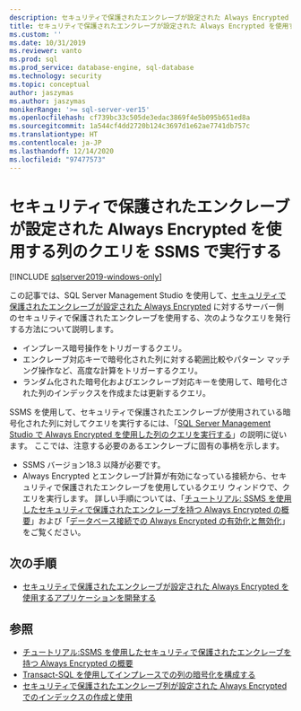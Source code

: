 ```yaml
---
description: セキュリティで保護されたエンクレーブが設定された Always Encrypted を使用する列のクエリを SSMS で実行する
title: セキュリティで保護されたエンクレーブが設定された Always Encrypted を使用する列のクエリを SSMS で実行する | Microsoft Docs
ms.custom: ''
ms.date: 10/31/2019
ms.reviewer: vanto
ms.prod: sql
ms.prod_service: database-engine, sql-database
ms.technology: security
ms.topic: conceptual
author: jaszymas
ms.author: jaszymas
monikerRange: '>= sql-server-ver15'
ms.openlocfilehash: cf739bc33c505de3edac3869f4e5b095b651ed8a
ms.sourcegitcommit: 1a544cf4dd2720b124c3697d1e62ae7741db757c
ms.translationtype: HT
ms.contentlocale: ja-JP
ms.lasthandoff: 12/14/2020
ms.locfileid: "97477573"
---
```

# <a name="query-columns-using-always-encrypted-with-secure-enclaves-with-ssms"></a>セキュリティで保護されたエンクレーブが設定された Always Encrypted を使用する列のクエリを SSMS で実行する
[!INCLUDE [sqlserver2019-windows-only](../../../includes/applies-to-version/sqlserver2019-windows-only.md)]

この記事では、SQL Server Management Studio を使用して、[セキュリティで保護されたエンクレーブが設定された Always Encrypted](always-encrypted-enclaves.md) に対するサーバー側のセキュリティで保護されたエンクレーブを使用する、次のようなクエリを発行する方法について説明します。
- インプレース暗号操作をトリガーするクエリ。
- エンクレーブ対応キーで暗号化された列に対する範囲比較やパターン マッチング操作など、高度な計算をトリガーするクエリ。
- ランダム化された暗号化およびエンクレーブ対応キーを使用して、暗号化された列のインデックスを作成または更新するクエリ。  

SSMS を使用して、セキュリティで保護されたエンクレーブが使用されている暗号化された列に対してクエリを実行するには、「[SQL Server Management Studio で Always Encrypted を使用した列のクエリを実行する](always-encrypted-query-columns-ssms.md)」の説明に従います。 ここでは、注意する必要のあるエンクレーブに固有の事柄を示します。

- SSMS バージョン18.3 以降が必要です。
- Always Encrypted とエンクレーブ計算が有効になっている接続から、セキュリティで保護されたエンクレーブを使用しているクエリ ウィンドウで、クエリを実行します。 詳しい手順については、「[チュートリアル: SSMS を使用したセキュリティで保護されたエンクレーブを持つ Always Encrypted の概要](../tutorial-getting-started-with-always-encrypted-enclaves.md)」および「[データベース接続での Always Encrypted の有効化と無効化](always-encrypted-query-columns-ssms.md#en-dis)」をご覧ください。

## <a name="next-steps"></a>次の手順
- [セキュリティで保護されたエンクレーブが設定された Always Encrypted を使用するアプリケーションを開発する](always-encrypted-enclaves-client-development.md)

## <a name="see-also"></a>参照  
- [チュートリアル:SSMS を使用したセキュリティで保護されたエンクレーブを持つ Always Encrypted の概要](../tutorial-getting-started-with-always-encrypted-enclaves.md)
- [Transact-SQL を使用してインプレースでの列の暗号化を構成する](always-encrypted-enclaves-configure-encryption-tsql.md)
- [セキュリティで保護されたエンクレーブ列が設定された Always Encrypted でのインデックスの作成と使用](always-encrypted-enclaves-create-use-indexes.md)

